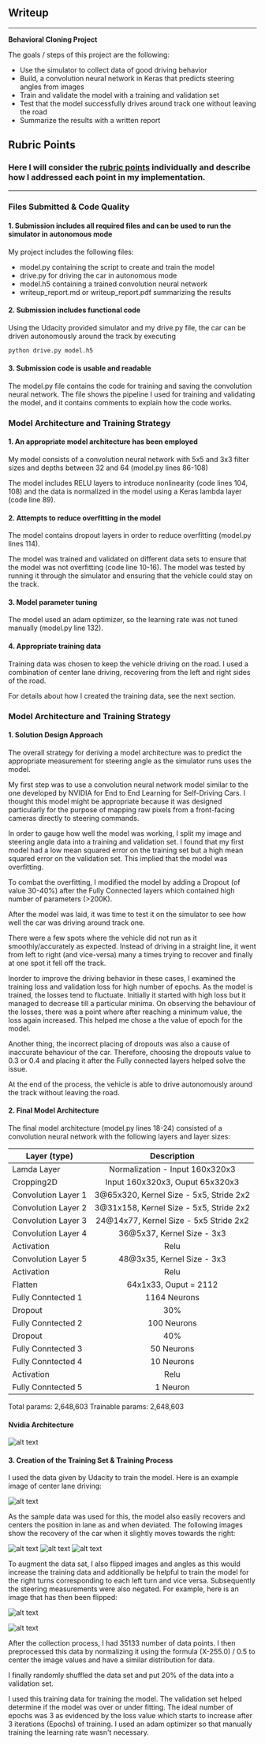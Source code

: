 ## Writeup
---

**Behavioral Cloning Project**

The goals / steps of this project are the following:
* Use the simulator to collect data of good driving behavior
* Build, a convolution neural network in Keras that predicts steering angles from images
* Train and validate the model with a training and validation set
* Test that the model successfully drives around track one without leaving the road
* Summarize the results with a written report


[//]: # (Image References)

[image1]: ./images/cnn-architecture-624x890.png "Model Visualization"
[image2]: ./images/center.jpg "Center Image"
[image3]: ./images/recovery1.PNG "Recovery Image"
[image4]: ./images/recovery2.PNG "Recovery Image"
[image5]: ./images/recovery3.PNG "Recovery Image"
[image6]: ./images/UnFlipped.jpg "Normal Image"
[image7]: ./images/Flipped.jpg "Flipped Image"

## Rubric Points
### Here I will consider the [rubric points](https://review.udacity.com/#!/rubrics/432/view) individually and describe how I addressed each point in my implementation.  

---
### Files Submitted & Code Quality

#### 1. Submission includes all required files and can be used to run the simulator in autonomous mode

My project includes the following files:
* model.py containing the script to create and train the model
* drive.py for driving the car in autonomous mode
* model.h5 containing a trained convolution neural network 
* writeup_report.md or writeup_report.pdf summarizing the results

#### 2. Submission includes functional code
Using the Udacity provided simulator and my drive.py file, the car can be driven autonomously around the track by executing 
```sh
python drive.py model.h5
```

#### 3. Submission code is usable and readable

The model.py file contains the code for training and saving the convolution neural network. The file shows the pipeline I used for training and validating the model, and it contains comments to explain how the code works.

### Model Architecture and Training Strategy

#### 1. An appropriate model architecture has been employed

My model consists of a convolution neural network with 5x5 and 3x3 filter sizes and depths between 32 and 64 (model.py lines 86-108) 

The model includes RELU layers to introduce nonlinearity (code lines 104, 108) and the data is normalized in the model using a Keras lambda layer (code line 89). 

#### 2. Attempts to reduce overfitting in the model

The model contains dropout layers in order to reduce overfitting (model.py lines 114). 

The model was trained and validated on different data sets to ensure that the model was not overfitting (code line 10-16). The model was tested by running it through the simulator and ensuring that the vehicle could stay on the track.

#### 3. Model parameter tuning

The model used an adam optimizer, so the learning rate was not tuned manually (model.py line 132).

#### 4. Appropriate training data

Training data was chosen to keep the vehicle driving on the road. I used a combination of center lane driving, recovering from the left and right sides of the road. 

For details about how I created the training data, see the next section. 

### Model Architecture and Training Strategy

#### 1. Solution Design Approach

The overall strategy for deriving a model architecture was to predict the appropriate measurement for steering angle as the simulator runs uses the model.

My first step was to use a convolution neural network model similar to the one developed by NVIDIA for End to End Learning for Self-Driving Cars. I thought this model might be appropriate because it was designed particularly for the purpose of mapping raw pixels from a front-facing cameras directly to steering commands.

In order to gauge how well the model was working, I split my image and steering angle data into a training and validation set. I found that my first model had a low mean squared error on the training set but a high mean squared error on the validation set. This implied that the model was overfitting. 

To combat the overfitting, I modified the model by adding a Dropout (of value 30-40%) after the Fully Connected layers which contained high number of parameters (>200K). 

After the model was laid, it was time to test it on the simulator to see how well the car was driving around track one.

There were a few spots where the vehicle did not run as it smoothly/accurately as expected. Instead of driving in a straight line, it went from left to right (and vice-versa) many a times trying to recover and finally at one spot it fell off the track.

Inorder to improve the driving behavior in these cases, I examined the training loss and validation loss for high number of epochs. As the model is trained, the losses tend to fluctuate. Initially it started with high loss but it managed to decrease till a particular minima. On observing the behaviour of the losses, there was a point where after reaching a minimum value, the loss again increased. This helped me chose a the value of epoch for the model. 

Another thing, the incorrect placing of dropouts was also a cause of inaccurate behaviour of the car. Therefore, choosing the dropouts value to 0.3 or 0.4 and placing it after the Fully connected layers helped solve the issue.

At the end of the process, the vehicle is able to drive autonomously around the track without leaving the road.

#### 2. Final Model Architecture

The final model architecture (model.py lines 18-24) consisted of a convolution neural network with the following layers and layer sizes:

| Layer (type)        | Description                                     | 
| ------------------- |:-----------------------------------------------:| 
| Lamda Layer         | Normalization - Input 160x320x3                 | 
| Cropping2D          | Input 160x320x3, Ouput 65x320x3                 |  
| Convolution Layer 1 | 3@65x320, Kernel Size - 5x5, Stride 2x2         |  
| Convolution Layer 2 | 3@31x158, Kernel Size - 5x5, Stride 2x2         |  
| Convolution Layer 3 | 24@14x77, Kernel Size - 5x5  Stride 2x2         |  
| Convolution Layer 4 | 36@5x37,  Kernel Size - 3x3                     | 
| Activation          | Relu                                            | 
| Convolution Layer 5 | 48@3x35,  Kernel Size - 3x3                     |
| Activation          | Relu                                            | 
| Flatten             | 64x1x33, Ouput = 2112                           |
| Fully Conntected 1  | 1164 Neurons                                    |
| Dropout             | 30%                                             |
| Fully Conntected 2  | 100 Neurons                                     |
| Dropout             | 40%                                             |
| Fully Conntected 3  | 50 Neurons                                      |
| Fully Conntected 4  | 10 Neurons                                      |
| Activation          | Relu                                            | 
| Fully Conntected 5  | 1 Neuron                                        |

Total params: 2,648,603
Trainable params: 2,648,603

#### Nvidia Architecture
![alt text][image1]

#### 3. Creation of the Training Set & Training Process

I used the data given by Udacity to train the model. Here is an example image of center lane driving:

![alt text][image2]


As the sample data was used for this, the model also easily recovers and centers the position in lane as and when deviated. The following images show the recovery of the car when it slightly moves towards the right:

![alt text][image3]
![alt text][image4]
![alt text][image5]

To augment the data sat, I also flipped images and angles as this would increase the training data and additionally be helpful to train the model for the right turns corresponding to each left turn and vice versa. Subsequently the steering measurements were also negated. For example, here is an image that has then been flipped:

![alt text][image6]

![alt text][image7]

After the collection process, I had 35133 number of data points. I then preprocessed this data by normalizing it using the formula 
(X-255.0) / 0.5 to center the image values and have a similar distribution for data.

I finally randomly shuffled the data set and put 20% of the data into a validation set. 

I used this training data for training the model. The validation set helped determine if the model was over or under fitting. The ideal number of epochs was 3 as evidenced by the loss value which starts to increase after 3 iterations (Epochs) of training. I used an adam optimizer so that manually training the learning rate wasn't necessary.
